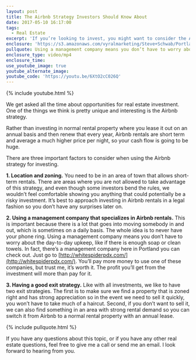 ```yaml
---
layout: post
title: The Airbnb Strategy Investors Should Know About
date: 2017-05-10 16:17:00
tags:
  - Real Estate
excerpt: 'If you’re looking to invest, you might want to consider the Airbnb strategy. I’ll go over the details today.'
enclosure: 'https://s3.amazonaws.com/vyralmarketing/Steve+Schwab/Portland+Real+Estate+Agent-+An+exciting+opportunity+for+investors.mp4'
pullquote: Using a management company means you don’t have to worry about the day-to-day upkeep.
enclosure_type: video/mp4
enclosure_time:
use_youtube_image: true
youtube_alternate_image:
youtube_code: 'https://youtu.be/6XtO2cC026Q'
---
```



{% include youtube.html %}

We get asked all the time about opportunities for real estate investment. One of the things we think is pretty unique and interesting is the Airbnb strategy.

Rather than investing in normal rental property where you lease it out on an annual basis and then renew that every year, Airbnb rentals are short term and average a much higher price per night, so your cash flow is going to be huge.

There are three important factors to consider when using the Airbnb strategy for investing.

**1. Location and zoning.** You need to be in an area of town that allows short-term rentals. There are areas where you are not allowed to take advantage of this strategy, and even though some investors bend the rules, we wouldn’t feel comfortable showing you anything that could potentially be a risky investment. It’s best to approach investing in Airbnb rentals in a legal fashion so you don’t have any surprises later on.

**2. Using a management company that specializes in Airbnb rentals.** This is important because there is a lot that goes into moving somebody in and out, which is sometimes on a daily basis. The whole idea is to never have your phone ring. Using a management company means you don’t have to worry about the day-to-day upkeep, like if there is enough soap or clean towels. In fact, there’s a management company here in Portland you can check out. Just go to [http://whitespiderpdx.com/](http://whitespiderpdx.com/). You’ll pay more money to use one of these companies, but trust me, it’s worth it. The profit you’ll get from the investment will more than pay for it.

**3. Having a good exit strategy.** Like with all investments, we like to have two exit strategies. The first is to make sure we find a property that is zoned right and has strong appreciation so in the event we need to sell it quickly, you won’t have to take much of a haircut. Second, if you don’t want to sell it, we can also find something in an area with strong rental demand so you can switch it from Airbnb to a normal rental property with an annual lease.

{% include pullquote.html %}

If you have any questions about this topic, or if you have any other real estate questions, feel free to give me a call or send me an email. I look forward to hearing from you.